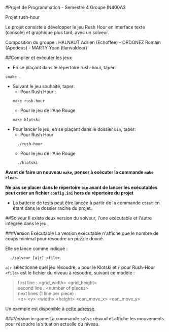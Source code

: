 #Projet de Programmation - Semestre 4
Groupe IN400A3

Projet rush-hour

Le projet consiste à développer le jeu Rush Hour en interface texte (console) et graphique plus tard, avec un solveur.

Composition du groupe :
HALNAUT Adrien (Echoffee) - ORDONEZ Romain (Apodeus) - MARTY Yoan (tlanvaldear)

##Compiler et exécuter les jeux

- En se plaçant dans le répertoire rush-hour, taper:
```
cmake .
```

- Suivant le jeu souhaité, taper:
    - Pour Rush Hour : 
    ```
    make rush-hour
    ```
    - Pour le jeu de l'Ane Rouge
    ```
    make klotski
    ```
- Pour lancer le jeu, en se plaçant dans le dossier `bin`, taper:
    - Pour Rush Hour
  ```
    ./rush-hour
  ```
    - Pour le jeu de l'Ane Rouge
  ```
    ./klotski
  ```
**Avant de faire un nouveau `make`, penser à exécuter la commande `make clean`.**<br>

**Ne pas se placer dans le répertoire `bin` avant de lancer les exécutables peut créer un fichier `config.ini` hors du répertoire du projet**

- La batterie de tests peut être lancée à partir de la commande `ctest` en étant dans le dossier racine du projet.

##Solveur
Il existe deux version du solveur, l'une exécutable et l'autre intégrée dans le jeu.

###Version Exécutable
La version exécutable n'affiche que le nombre de coups minimal pour résoudre un puzzle donné.

Elle se lance comme indiqué :
```
  ./solveur [a|r] <file>
```

`a|r` sélectionne quel jeu résoudre, `a` pour le Klotski et `r` pour Rush-Hour
`<file>` est le fichier du niveau à résoudre, suivant ce modèle :
>  first line : \<grid_width\> \<grid_height\> <br>
>  second line : \<number of pieces\> <br>
>  next lines (1 line per piece) : <br>
>  \<x\> \<y\> \<width\> \<height\> \<can_move_x\> \<can_move_y\>

Un exemple est disponible à [cette adresse](http://puu.sh/olBmr/504a56fc43.txt).

###Version in-game
La commande `solve` résoud et affiche les mouvements pour résoudre la situation actuelle du niveau.